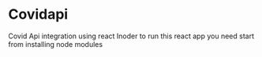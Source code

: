 # Covidapi
Covid Api integration using react 
Inoder to run this react app you need start from installing node modules
